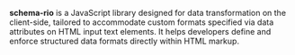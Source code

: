 **schema-rio** is a JavaScript library designed for data transformation on the client-side,
tailored to accommodate custom formats specified via data attributes on HTML input text elements.
It helps developers define and enforce structured data formats directly within HTML markup.
